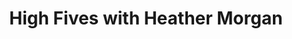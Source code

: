 ﻿---
title: High Fives with Heather Morgan
description: In this week's episode of the Prospecting Podcast, Ryan and the team at LeadIQ dive into the wild world of prospecting with Kelly Piane, Global BDR Success & Effectiveness at Infor.
coverImage: ./img/podcast/podcast-image-23.jpg
refLink: leadiq.com

audioLinks: https://w.soundcloud.com/player/?url=https%3A%2F%2Fapi.soundcloud.com%2Ftracks%2F322722006&amp;auto_play=false&amp;show_artwork=true&amp;visual=true&amp;origin=twitter
webImage: ./img/podcast/video-img/image-23.png
---